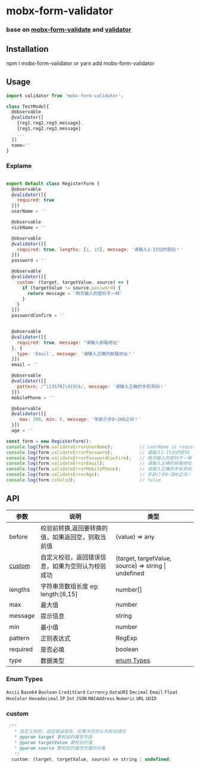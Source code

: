 # mobx-form-validator
### base on [mobx-form-validate](https://github.com/tdzl2003/mobx-form-validate) and [validator](https://github.com/chriso/validator.js)

## Installation
npm i mobx-form-validator
or
yarn add mobx-form-validator

## Usage
```js
import validator from 'mobx-form-validator';

class TestModel{
  @observable
  @validator([
    {reg1,reg2,reg3,message},
    {reg1,reg2,reg3,message}
    ...
  ])
  name=''
}
```
### Explame
```js

export default class RegisterForm {
  @observable
  @validator([{
    required: true
  }])
  userName = ''

  @observable
  nickName = ''

  @observable
  @validator([{
    required: true, lengths: [1, 15], message: '请输入1-15位的密码！'
  }])
  password = ''

  @observable
  @validator([{
    custom: (target, targetValue, source) => {
      if (targetValue != source.password) {
        return message = '两次输入的密码不一样'
      }
    }
  }])
  passwordConfirm = ''


  @observable
  @validator([{
    required: true, message: "请输入邮箱地址"
  }, {
    type: 'Email', message: '请输入正确的邮箱地址！'
  }])
  email = ''

  @observable
  @validator([{
    pattern: /^1[3578]\d{9}$/, message: '请输入正确的手机号码！'
  }])
  mobilePhone = ''

  @observable
  @validator([{
     max: 200, min: 0, message: '年龄介乎0~200之间！'
  }])
  age = ''

const form = new RegisterForm();
console.log(form.validateErrorUserName);          // userName is required
console.log(form.validateErrorPassword);          // 请输入1-15位的密码
console.log(form.validateErrorPasswordConfirm);   // 两次输入的密码不一样
console.log(form.validateErrorEmail);             // 请输入正确的邮箱地址！
console.log(form.validateErrorMobilePhone);       // 请输入正确的手机号码！
console.log(form.validateErrorAge);               // 年龄介乎0~200之间！
console.log(form.isValid);                        // false
```


## API
|参数      | 说明                                            | 类型 
|---|---|---
|before    | 校验前转换,返回要转换的值，如果返回空，则取当前值   |  (value) => any
|[custom](#custom)    | 自定义校验，返回错误信息，如果为空则认为校验成功    | (target, targetValue, source) => string \| undefined
|lengths   | 字符串货数组长度 eg: length:[6,15]               | number[]
|max       | 最大值                                          | number
|message   | 提示信息                                        | string
|min       | 最小值                                          | number
|pattern   | 正则表达式                                      | RegExp
|required  | 是否必填                                        | boolean
|type      | 数据类型                                        | [enum Types](#enum-types)

### Enum Types
`Ascii` `Base64`  `Boolean` `CreditCard`  `Currency`  `DataURI` `Decimal` `Email` `Float` `HexColor`  `Hexadecimal` `IP`  `Int` `JSON`  `MACAddress`  `Numeric` `URL` `UUID`


### custom
``` js
 /**
   * 自定义校验，返回错误信息，如果为空则认为校验成功
   * @param target 要校验的属性字段
   * @param targetValue 要检验的值
   * @param source 要校验的属性所属的对象
   */
  custom: (target, targetValue, source) => string | undefined;
```
